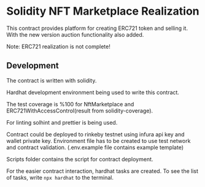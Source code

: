 # Solidity NFT Marketplace Realization

This contract provides platform for creating ERC721 token and selling it. With the new version auction functionality also added.

Note: ERC721 realization is not complete!

## Development

The contract is written with solidity.

Hardhat development environment being used to write this contract.

The test coverage is %100 for NftMarketplace and ERC721WithAccessControl(result from solidity-coverage).

For linting solhint and prettier is being used.

Contract could be deployed to rinkeby testnet using infura api key and wallet private key.
Environment file has to be created to use test network and contract validation. (.env.example file contains example template)

Scripts folder contains the script for contract deployment.

For the easier contract interaction, hardhat tasks are created.
To see the list of tasks, write `npx hardhat` to the terminal.